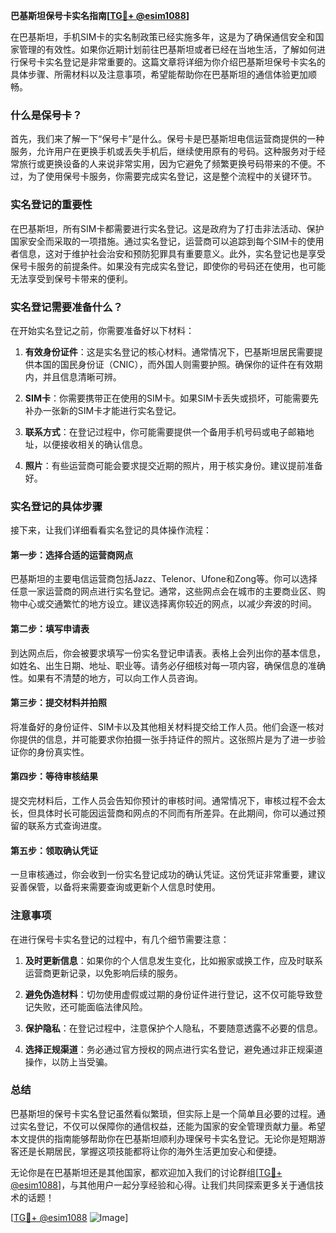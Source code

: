 **巴基斯坦保号卡实名指南[[TG💪+ @esim1088](https://t.me/s/esim1088)]**

在巴基斯坦，手机SIM卡的实名制政策已经实施多年，这是为了确保通信安全和国家管理的有效性。如果你近期计划前往巴基斯坦或者已经在当地生活，了解如何进行保号卡实名登记是非常重要的。这篇文章将详细为你介绍巴基斯坦保号卡实名的具体步骤、所需材料以及注意事项，希望能帮助你在巴基斯坦的通信体验更加顺畅。

### 什么是保号卡？

首先，我们来了解一下“保号卡”是什么。保号卡是巴基斯坦电信运营商提供的一种服务，允许用户在更换手机或丢失手机后，继续使用原有的号码。这种服务对于经常旅行或更换设备的人来说非常实用，因为它避免了频繁更换号码带来的不便。不过，为了使用保号卡服务，你需要完成实名登记，这是整个流程中的关键环节。

### 实名登记的重要性

在巴基斯坦，所有SIM卡都需要进行实名登记。这是政府为了打击非法活动、保护国家安全而采取的一项措施。通过实名登记，运营商可以追踪到每个SIM卡的使用者信息，这对于维护社会治安和预防犯罪具有重要意义。此外，实名登记也是享受保号卡服务的前提条件。如果没有完成实名登记，即使你的号码还在使用，也可能无法享受到保号卡带来的便利。

### 实名登记需要准备什么？

在开始实名登记之前，你需要准备好以下材料：

1. **有效身份证件**：这是实名登记的核心材料。通常情况下，巴基斯坦居民需要提供本国的国民身份证（CNIC），而外国人则需要护照。确保你的证件在有效期内，并且信息清晰可辨。
   
2. **SIM卡**：你需要携带正在使用的SIM卡。如果SIM卡丢失或损坏，可能需要先补办一张新的SIM卡才能进行实名登记。

3. **联系方式**：在登记过程中，你可能需要提供一个备用手机号码或电子邮箱地址，以便接收相关的确认信息。

4. **照片**：有些运营商可能会要求提交近期的照片，用于核实身份。建议提前准备好。

### 实名登记的具体步骤

接下来，让我们详细看看实名登记的具体操作流程：

#### 第一步：选择合适的运营商网点

巴基斯坦的主要电信运营商包括Jazz、Telenor、Ufone和Zong等。你可以选择任意一家运营商的网点进行实名登记。通常，这些网点会在城市的主要商业区、购物中心或交通繁忙的地方设立。建议选择离你较近的网点，以减少奔波的时间。

#### 第二步：填写申请表

到达网点后，你会被要求填写一份实名登记申请表。表格上会列出你的基本信息，如姓名、出生日期、地址、职业等。请务必仔细核对每一项内容，确保信息的准确性。如果有不清楚的地方，可以向工作人员咨询。

#### 第三步：提交材料并拍照

将准备好的身份证件、SIM卡以及其他相关材料提交给工作人员。他们会逐一核对你提供的信息，并可能要求你拍摄一张手持证件的照片。这张照片是为了进一步验证你的身份真实性。

#### 第四步：等待审核结果

提交完材料后，工作人员会告知你预计的审核时间。通常情况下，审核过程不会太长，但具体时长可能因运营商和网点的不同而有所差异。在此期间，你可以通过预留的联系方式查询进度。

#### 第五步：领取确认凭证

一旦审核通过，你会收到一份实名登记成功的确认凭证。这份凭证非常重要，建议妥善保管，以备将来需要查询或更新个人信息时使用。

### 注意事项

在进行保号卡实名登记的过程中，有几个细节需要注意：

1. **及时更新信息**：如果你的个人信息发生变化，比如搬家或换工作，应及时联系运营商更新记录，以免影响后续的服务。

2. **避免伪造材料**：切勿使用虚假或过期的身份证件进行登记，这不仅可能导致登记失败，还可能面临法律风险。

3. **保护隐私**：在登记过程中，注意保护个人隐私，不要随意透露不必要的信息。

4. **选择正规渠道**：务必通过官方授权的网点进行实名登记，避免通过非正规渠道操作，以防上当受骗。

### 总结

巴基斯坦的保号卡实名登记虽然看似繁琐，但实际上是一个简单且必要的过程。通过实名登记，不仅可以保障你的通信权益，还能为国家的安全管理贡献力量。希望本文提供的指南能够帮助你在巴基斯坦顺利办理保号卡实名登记。无论你是短期游客还是长期居民，掌握这项技能都将让你的海外生活更加安心和便捷。

无论你是在巴基斯坦还是其他国家，都欢迎加入我们的讨论群组[[TG💪+ @esim1088](https://t.me/s/esim1088)]，与其他用户一起分享经验和心得。让我们共同探索更多关于通信技术的话题！

[[TG💪+ @esim1088](https://t.me/s/esim1088) ![Image](https://i.postimg.cc/4NQfJmqS/Snipaste-2025-05-13-00-14-12.png)]